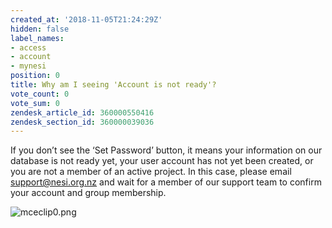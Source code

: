 ```yaml
---
created_at: '2018-11-05T21:24:29Z'
hidden: false
label_names:
- access
- account
- mynesi
position: 0
title: Why am I seeing 'Account is not ready'?
vote_count: 0
vote_sum: 0
zendesk_article_id: 360000550416
zendesk_section_id: 360000039036
---
```


If you don’t see the ‘Set Password’ button, it means your information on
our database is not ready yet, your user account has not yet been
created, or you are not a member of an active project. In this case,
please email
[support@nesi.org.nz](mailto:support@nesi.org.nz?subject=Please%20confirm%20my%20My%20NeSI%20account%20and%20add%20me%20to%20a%20project%20team)
and wait for a member of our support team to confirm your account and
group membership.

![mceclip0.png](mkdocs_repo/includes/images/mceclip0.png)

